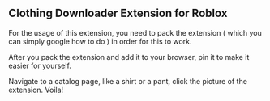 ## Clothing Downloader Extension for Roblox

For the usage of this extension, you need to pack the extension ( which you can simply google how to do ) in order for this to work.

After you pack the extension and add it to your browser, pin it to make it easier for yourself.

Navigate to a catalog page, like a shirt or a pant, click the picture of the extension. Voila!
